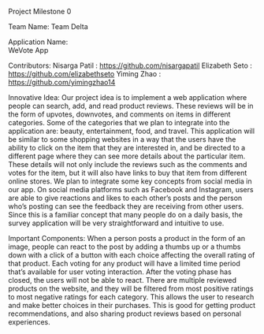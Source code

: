 Project Milestone 0

Team Name: 
      Team Delta

Application Name:   
      WeVote App 

Contributors: 
Nisarga Patil : https://github.com/nisargapatil
Elizabeth Seto : https://github.com/elizabethseto
Yiming Zhao : https://github.com/yimingzhao14

Innovative Idea:
Our project idea is to implement a web application where people can search, add, and read product reviews. These reviews will be in the form of upvotes, downvotes, and comments on items in different categories. Some of the categories that we plan to integrate into the application are: beauty, entertainment, food, and travel. This application will be similar to some shopping websites in a way that the users have the ability to click on the item that they are interested in, and be directed to a different page where they can see more details about the particular item. These details will not only include the reviews such as the comments and votes for the item, but it will also have links to buy that item from different online stores. 
	We plan to integrate some key concepts from social media in our app. On social media platforms such as Facebook and Instagram, users are able to give reactions and likes to each other’s posts and the person who’s posting can see the feedback they are receiving from other users. Since this is a familiar concept that many people do on a daily basis, the survey application will be very straightforward and intuitive to use.

Important Components:
When a person posts a product in the form of an image, people can react to the post by adding a thumbs up or a thumbs down with a click of a button with each choice affecting the overall rating of that product. Each voting for any product will have a limited time period that’s available for user voting interaction. After the voting phase has closed, the users will not be able to react. There are multiple reviewed products on the website, and they will be filtered from most positive ratings to most negative ratings for each category. This allows the user to research and make better choices in their purchases. This is good for getting product recommendations, and also sharing product reviews based on personal experiences.

